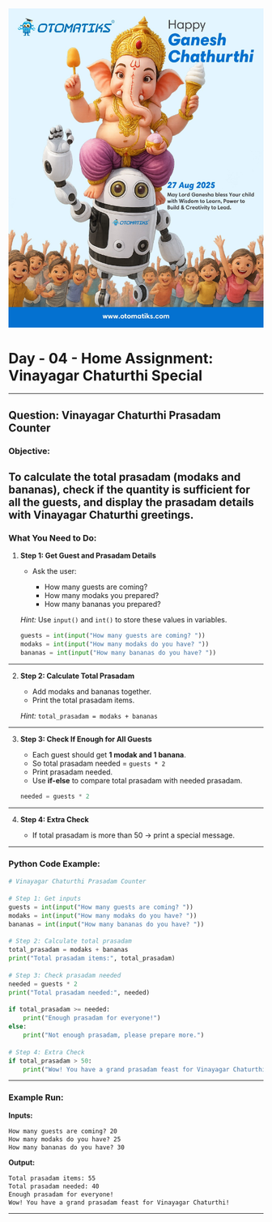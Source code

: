 ![alt text](otomatiks.jpg)
---

# **Day - 04 - Home Assignment: Vinayagar Chaturthi Special**

---

## **Question: Vinayagar Chaturthi Prasadam Counter**

### **Objective:**

To calculate the total prasadam (modaks and bananas), check if the quantity is sufficient for all the guests, and display the prasadam details with Vinayagar Chaturthi greetings.
---

### **What You Need to Do:**

1. **Step 1: Get Guest and Prasadam Details**

   * Ask the user:

     * How many guests are coming?
     * How many modaks you prepared?
     * How many bananas you prepared?

   *Hint:* Use `input()` and `int()` to store these values in variables.

   ```python
   guests = int(input("How many guests are coming? "))
   modaks = int(input("How many modaks do you have? "))
   bananas = int(input("How many bananas do you have? "))
   ```

---

2. **Step 2: Calculate Total Prasadam**

   * Add modaks and bananas together.
   * Print the total prasadam items.

   *Hint:* `total_prasadam = modaks + bananas`

---

3. **Step 3: Check If Enough for All Guests**

   * Each guest should get **1 modak and 1 banana**.
   * So total prasadam needed = `guests * 2`
   * Print prasadam needed.
   * Use **if-else** to compare total prasadam with needed prasadam.

   ```python
   needed = guests * 2
   ```

---

4. **Step 4: Extra Check**

   * If total prasadam is more than 50 → print a special message.

---

### **Python Code Example:**

```python
# Vinayagar Chaturthi Prasadam Counter

# Step 1: Get inputs
guests = int(input("How many guests are coming? "))
modaks = int(input("How many modaks do you have? "))
bananas = int(input("How many bananas do you have? "))

# Step 2: Calculate total prasadam
total_prasadam = modaks + bananas
print("Total prasadam items:", total_prasadam)

# Step 3: Check prasadam needed
needed = guests * 2
print("Total prasadam needed:", needed)

if total_prasadam >= needed:
    print("Enough prasadam for everyone!")
else:
    print("Not enough prasadam, please prepare more.")

# Step 4: Extra Check
if total_prasadam > 50:
    print("Wow! You have a grand prasadam feast for Vinayagar Chaturthi!")
```

---

### **Example Run:**

**Inputs:**

```
How many guests are coming? 20
How many modaks do you have? 25
How many bananas do you have? 30
```

**Output:**

```
Total prasadam items: 55
Total prasadam needed: 40
Enough prasadam for everyone!
Wow! You have a grand prasadam feast for Vinayagar Chaturthi!
```

---

